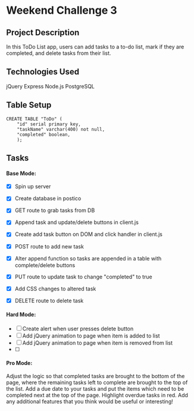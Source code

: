 # Weekend Challenge 3

## Project Description

In this ToDo List app, users can add tasks to a to-do list, mark if they are completed, and delete tasks from their list.

## Technologies Used

jQuery
Express
Node.js
PostgreSQL

## Table Setup

```
CREATE TABLE "ToDo" (
	"id" serial primary key,
	"taskName" varchar(400) not null,
	"completed" boolean,
	);
```

## Tasks

#### **Base Mode:** 
- [x] Spin up server
- [x] Create database in postico
- [x] GET route to grab tasks from DB
- [x] Append task and update/delete buttons in client.js
- [x] Create add task button on DOM and click handler in client.js
- [x] POST route to add new task
- [x] Alter append function so tasks are appended in a table with complete/delete buttons
- [x] PUT route to update task to change "completed" to true
- [x] Add CSS changes to altered task
- [x] DELETE route to delete task


#### **Hard Mode:** 

- [ ] Create alert when user presses delete button
- [ ] Add jQuery animation to page when item is added to list
- [ ] Add jQuery animation to page when item is removed from list
- [ ]

#### **Pro Mode:** 
Adjust the logic so that completed tasks are brought to the bottom of the page, where the remaining tasks left to complete are brought to the top of the list.
Add a due date to your tasks and put the items which need to be completed next at the top of the page. Highlight overdue tasks in red.
Add any additional features that you think would be useful or interesting!